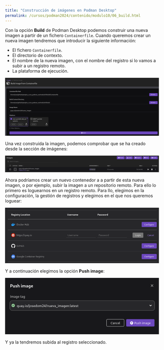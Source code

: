 ```yaml
---
title: "Construcción de imágenes en Podman Desktop"
permalink: /cursos/podman2024/contenido/modulo10/06_build.html
---
```


Con la opción **Build** de Podman Desktop podemos construir una nueva imagen a partir de un fichero `Containerfile`. Cuando queremos crear un nueva imagen tendremos que introducir la siguiente información:

* El fichero `Containerfile`.
* El directorio de contexto.
* El nombre de la nueva imagen, con el nombre del registro si lo vamos a subir a un registro remoto.
* La plataforma de ejecución.

![desktop](img/desktop16.png)

Una vez construida la imagen, podemos comprobar que se ha creado desde la sección de imágenes:

![desktop](img/desktop17.png)

Ahora podríamos crear un nuevo contenedor a a partir de esta nueva imagen, o por ejemplo, subir la imagen a un repositorio remoto. Para ello lo primero es loguearnos en un registro remoto. Para llo, elegimos en la configuración, la gestión de registros y elegimos en el que nos queremos loguear:

![desktop](img/desktop18.png)

Y a continuación elegimos la opción **Push image**:

![desktop](img/desktop19.png)

Y ya la tendremos subida al registro seleccionado.

